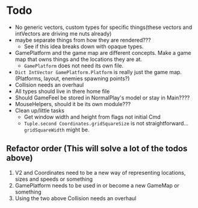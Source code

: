 # Todo
* No generic vectors, custom types for specific things(these vectors and intVectors are driving me nuts already)
* maybe separate things from how they are rendered???
  - See if this idea breaks down with opaque types.
* GamePlatform and the game map are different concepts. Make a game map that owns things and the locations they are at.
  - `GamePlatform` does not need its own file.
* `Dict IntVector GamePlatform.Platform` is really just the game map.(Platforms, layout, enemies spawning points?)
* Collision needs an overhaul
* All types should live in there home file
* Should GameFeel be stored in NormalPlay's model or stay in Main????
* MouseHelpers, should it be its own module???
* Clean up/little tasks
  - Get window width and height from flags not initial Cmd
  - `Tuple.second Coordinates.gridSquareSize` is not straightforward... `gridSquareWidth` might be.

## Refactor order (This will solve a lot of the todos above)
1. V2 and Coordinates need to be a new way of representing locations, sizes and speeds or something
2. GamePlatform needs to be used in or become a new GameMap or something
3. Using the two above Collision needs an overhaul
